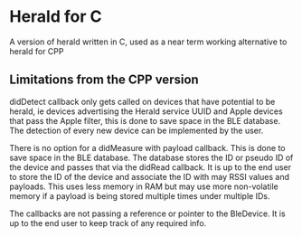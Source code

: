 # Herald for C

A version of herald written in C, used as a near term working alternative to herald for CPP

## Limitations from the CPP version

didDetect callback only gets called on devices that have potential to be herald, 
ie devices advertising the Herald service UUID and Apple devices that pass the Apple filter,
this is done to save space in the BLE database. The detection of every new device can be implemented by the user.

There is no option for a didMeasure with payload callback. This is done to save space in the BLE database. The database stores 
the ID or pseudo ID of the device and passes that via the didRead callback. It is up to the end user to store the ID
of the device and associate the ID with may RSSI values and payloads. This uses less memory in RAM but may use more
non-volatile memory if a payload is being stored multiple times under multiple IDs.

The callbacks are not passing a reference or pointer to the BleDevice. It is up to the end user to keep track of any required info.
